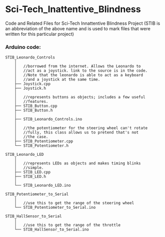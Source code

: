 # Sci-Tech_Inattentive_Blindness
Code and Related Files for Sci-Tech Innattentive Blindness Project
(STIB is an abbreviation of the above name and is used to mark files
that were written for this particular project)

### Arduino code:
```
STIB_Leonardo_Controls
	│
	│	//borrowed from the internet. Allows the Leonardo to
	│	//act as a joystick. link to the source is in the code.
	│	//Note that the leonardo is able to act as a keyboard
	│	//and a joystick at the same time.
	├── Joystick.cpp
	├── Joystick.h
	│
	│	//represents buttons as objects; includes a few useful
	│	//features.
	├── STIB_Button.cpp
	├── STIB_Button.h
	│
	├── STIB_Leonardo_Controls.ino
	│
	│	//the potentiometer for the steering wheel can't rotate
	│	//fully, this class allows us to pretend that's not
	│	//the case.
	├── STIB_Potentiometer.cpp
	└── STIB_Potentiometer.h

STIB_Leonardo_LED
	│
	│	//represents LEDs as objects and makes timing blinks
	│	//simple.
	├── STIB_LED.cpp
	├── STIB_LED.h
	│
	└── STIB_Leonardo_LED.ino

STIB_Potentiometer_to_Serial
	│
	│	//use this to get the range of the steering wheel
	└── STIB_Potentiometer_to_Serial.ino
	
STIB_HallSensor_to_Serial
	│
	│	//use this to get the range of the throttle
	└── STIB_HallSensor_to_Serial.ino
```
